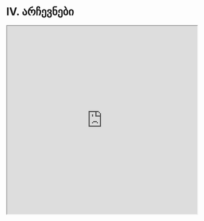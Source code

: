 # IV. არჩევნები

<iframe src="https://rezi-gelenidze.github.io/karlo-ide/?task=elections" width="100%" height="500px"></iframe>
